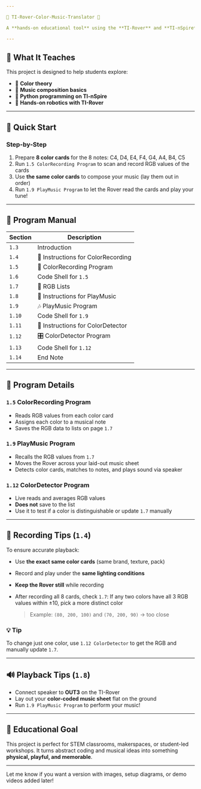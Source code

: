 ```yaml
---

🎨 TI-Rover-Color-Music-Translator 🎵

A **hands-on educational tool** using the **TI-Rover** and **TI-nSpire** to **play music through color**. Students compose music by arranging color cards—each assigned to a musical note—and watch the Rover perform their compositions!

---
```


## 🧠 What It Teaches

This project is designed to help students explore:

* 🎨 **Color theory**
* 🎼 **Music composition basics**
* 🐍 **Python programming on TI-nSpire**
* 🤖 **Hands-on robotics with TI-Rover**

---

## 🚀 Quick Start

### Step-by-Step

1. Prepare **8 color cards** for the 8 notes: C4, D4, E4, F4, G4, A4, B4, C5
2. Run `1.5 ColorRecording Program` to scan and record RGB values of the cards
3. Use **the same color cards** to compose your music (lay them out in order)
4. Run `1.9 PlayMusic Program` to let the Rover read the cards and play your tune!

---

## 📘 Program Manual

| Section | Description                        |
| ------- | ---------------------------------- |
| `1.3`   | Introduction                       |
| `1.4`   | 📄 Instructions for ColorRecording |
| `1.5`   | 🧠 ColorRecording Program          |
| `1.6`   | Code Shell for `1.5`               |
| `1.7`   | 🎯 RGB Lists                       |
| `1.8`   | 📄 Instructions for PlayMusic      |
| `1.9`   | 🎶 PlayMusic Program               |
| `1.10`  | Code Shell for `1.9`               |
| `1.11`  | 📄 Instructions for ColorDetector  |
| `1.12`  | 🎛️ ColorDetector Program          |
| `1.13`  | Code Shell for `1.12`              |
| `1.14`  | End Note                           |

---

## 🧪 Program Details

### `1.5` ColorRecording Program

* Reads RGB values from each color card
* Assigns each color to a musical note
* Saves the RGB data to lists on page `1.7`

### `1.9` PlayMusic Program

* Recalls the RGB values from `1.7`
* Moves the Rover across your laid-out music sheet
* Detects color cards, matches to notes, and plays sound via speaker

### `1.12` ColorDetector Program

* Live reads and averages RGB values
* **Does not** save to the list
* Use it to test if a color is distinguishable or update `1.7` manually

---

## 🔧 Recording Tips (`1.4`)

To ensure accurate playback:

* Use **the exact same color cards** (same brand, texture, pack)
* Record and play under the **same lighting conditions**
* **Keep the Rover still** while recording
* After recording all 8 cards, check `1.7`:
  If any two colors have all 3 RGB values within ±10, pick a more distinct color

  > Example: `(80, 200, 100)` and `(70, 200, 90)` → too close

### 💡 Tip

To change just one color, use `1.12 ColorDetector` to get the RGB and manually update `1.7`.

---

## 🔊 Playback Tips (`1.8`)

* Connect speaker to **OUT3** on the TI-Rover
* Lay out your **color-coded music sheet** flat on the ground
* Run `1.9 PlayMusic Program` to perform your music!

---

## 🎯 Educational Goal

This project is perfect for STEM classrooms, makerspaces, or student-led workshops. It turns abstract coding and musical ideas into something **physical, playful, and memorable**.

---

Let me know if you want a version with images, setup diagrams, or demo videos added later!
